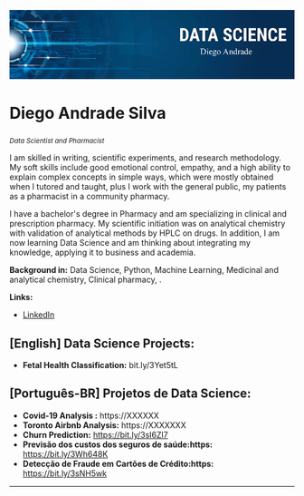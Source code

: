 <p align="center">
  <img src="DT.png" >
</p>

# Diego Andrade Silva
<sub>*Data Scientist and Pharmacist*</sub>

I am skilled in writing, scientific experiments, and research methodology. My soft skills include good emotional control, empathy, and a high ability to explain complex concepts in simple ways, which were mostly obtained when I tutored and taught, plus I work with the general public, my patients as a pharmacist in a community pharmacy.

I have a bachelor's degree in Pharmacy and am specializing in clinical and prescription pharmacy. My scientific initiation was on analytical chemistry with validation of analytical methods by HPLC on drugs. In addition, I am now learning Data Science and am thinking about integrating my knowledge, applying it to business and academia.


**Background in:** Data Science, Python, Machine Learning, Medicinal and analytical chemistry, Clinical pharmacy, .

**Links:**
* [LinkedIn](https://www.linkedin.com/in/diego-andrade-b73110124/)



## [English] Data Science Projects:

* **Fetal Health Classification:** bit.ly/3Yet5tL



## [Português-BR] Projetos de Data Science:

* **Covid-19 Analysis :** https://XXXXXX
* **Toronto Airbnb Analysis:** https://XXXXXXX
* **Churn Prediction:** https://bit.ly/3sI6Zl7
* **Previsão dos custos dos seguros de saúde:https:** https://bit.ly/3Wh648K
* **Detecção de Fraude em Cartões de Crédito:https:** https://bit.ly/3sNH5wk
---


